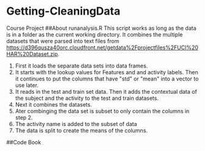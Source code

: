 # Getting-CleaningData
Course Project
##About runanalysis.R
This script works as long as the data is in a folder as the current working directory. It combines the multiple datasets that were parsed into text files from https://d396qusza40orc.cloudfront.net/getdata%2Fprojectfiles%2FUCI%20HAR%20Dataset.zip. 

1. First it loads the separate data sets into data frames. 
2. It starts with the lookup values for Features and and activity labels. Then it continues to put the columns that have "std" or "mean" into a vector to use later.
3. It reads in the test and train set data. Then it adds the contextual data of the subject and the activity to the test and train datasets.
4. Next it combines the datasets.
5. Ater combinging the data set is subset to only contain the columns in step 2.
6. The activity name is added to the subset of data
7. The data is split to create the means of the columns.


##Code Book
